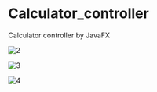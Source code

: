 # Calculator_controller
Calculator controller by JavaFX


![2](https://user-images.githubusercontent.com/35742868/204527362-400c6dad-2e1f-497e-90c2-f8e618593d91.PNG)

![3](https://user-images.githubusercontent.com/35742868/204527383-9b755e5a-25ce-4d95-ac03-6551c46f6629.PNG)

![4](https://user-images.githubusercontent.com/35742868/204527402-1553c2e2-fb57-4b08-8368-4b78b63ed8e1.PNG)

